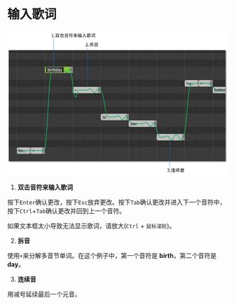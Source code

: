 # 输入歌词

![](image/entering-lyrics-1.jpg)

1. **双击音符来输入歌词**

按下`Enter`确认更改，按下`Esc`放弃更改。按下`Tab`确认更改并进入下一个音符中，按下`Ctrl`+`Tab`确认更改并回到上一个音符。

如果文本框太小导致无法显示歌词，请放大(`Ctrl` + `鼠标滚轮`)。

2. **拆音**

使用`+`来分解多音节单词。在这个例子中，第一个音符是 **birth**，第二个音符是 **day**。

3. **连续音**

用减号延续最后一个元音。